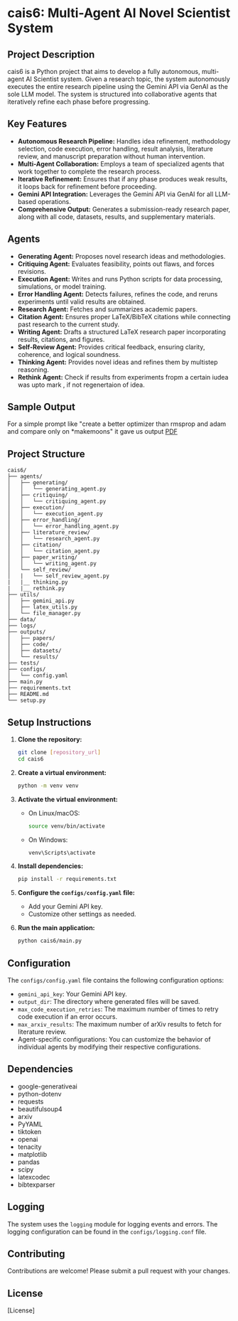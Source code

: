 # cais6: Multi-Agent AI Novel Scientist System

## Project Description

cais6 is a Python project that aims to develop a fully autonomous, multi-agent AI Scientist system. Given a research topic, the system autonomously executes the entire research pipeline using the Gemini API via GenAI as the sole LLM model. The system is structured into collaborative agents that iteratively refine each phase before progressing.

## Key Features

- **Autonomous Research Pipeline:** Handles idea refinement, methodology selection, code execution, error handling, result analysis, literature review, and manuscript preparation without human intervention.
- **Multi-Agent Collaboration:** Employs a team of specialized agents that work together to complete the research process.
- **Iterative Refinement:** Ensures that if any phase produces weak results, it loops back for refinement before proceeding.
- **Gemini API Integration:** Leverages the Gemini API via GenAI for all LLM-based operations.
- **Comprehensive Output:** Generates a submission-ready research paper, along with all code, datasets, results, and supplementary materials.

## Agents

- **Generating Agent:** Proposes novel research ideas and methodologies.
- **Critiquing Agent:** Evaluates feasibility, points out flaws, and forces revisions.
- **Execution Agent:** Writes and runs Python scripts for data processing, simulations, or model training.
- **Error Handling Agent:** Detects failures, refines the code, and reruns experiments until valid results are obtained.
- **Research Agent:** Fetches and summarizes academic papers.
- **Citation Agent:** Ensures proper LaTeX/BibTeX citations while connecting past research to the current study.
- **Writing Agent:** Drafts a structured LaTeX research paper incorporating results, citations, and figures.
- **Self-Review Agent:** Provides critical feedback, ensuring clarity, coherence, and logical soundness.
- **Thinking Agent:** Provides novel ideas and refines them by multistep reasoning.
- **Rethink Agent:** Check if results from experiments fropm a certain iudea was upto mark , if not regenertaion of idea.

## Sample Output

For a simple prompt like "create a better optimizer than rmsprop and adam and compare only on *makemoons" it gave us output [PDF](AIgeneratedpaper.pdf)

## Project Structure

```
cais6/
├── agents/
│   ├── generating/
│   │   └── generating_agent.py
│   ├── critiquing/
│   │   └── critiquing_agent.py
│   ├── execution/
│   │   └── execution_agent.py
│   ├── error_handling/
│   │   └── error_handling_agent.py
│   ├── literature_review/
│   │   └── research_agent.py
│   ├── citation/
│   │   └── citation_agent.py
│   ├── paper_writing/
│   │   └── writing_agent.py
│   └── self_review/
│   |   └── self_review_agent.py
|   |__ thinking.py
|   |__ rethink.py 
├── utils/
│   ├── gemini_api.py
│   ├── latex_utils.py
│   └── file_manager.py
├── data/
├── logs/
├── outputs/
│   ├── papers/
│   ├── code/
│   ├── datasets/
│   └── results/
├── tests/
├── configs/
│   └── config.yaml
├── main.py
├── requirements.txt
├── README.md
└── setup.py
```

## Setup Instructions

1. **Clone the repository:**
   ```bash
   git clone [repository_url]
   cd cais6
   ```

2. **Create a virtual environment:**
   ```bash
   python -m venv venv
   ```

3. **Activate the virtual environment:**
   - On Linux/macOS:
     ```bash
     source venv/bin/activate
     ```
   - On Windows:
     ```bash
     venv\Scripts\activate
     ```

4. **Install dependencies:**
   ```bash
   pip install -r requirements.txt
   ```

5. **Configure the `configs/config.yaml` file:**
   - Add your Gemini API key.
   - Customize other settings as needed.

6. **Run the main application:**
   ```bash
   python cais6/main.py
   ```

## Configuration

The `configs/config.yaml` file contains the following configuration options:

- `gemini_api_key`: Your Gemini API key.
- `output_dir`: The directory where generated files will be saved.
- `max_code_execution_retries`: The maximum number of times to retry code execution if an error occurs.
- `max_arxiv_results`: The maximum number of arXiv results to fetch for literature review.
- Agent-specific configurations: You can customize the behavior of individual agents by modifying their respective configurations.

## Dependencies

- google-generativeai
- python-dotenv
- requests
- beautifulsoup4
- arxiv
- PyYAML
- tiktoken
- openai
- tenacity
- matplotlib
- pandas
- scipy
- latexcodec
- bibtexparser

## Logging

The system uses the `logging` module for logging events and errors. The logging configuration can be found in the `configs/logging.conf` file.

## Contributing

Contributions are welcome! Please submit a pull request with your changes.

## License

[License]
